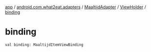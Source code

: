 [app](../../../index.md) / [android.com.what2eat.adapters](../../index.md) / [MaaltijdAdapter](../index.md) / [ViewHolder](index.md) / [binding](./binding.md)

# binding

`val binding: MaaltijdItemViewBinding`